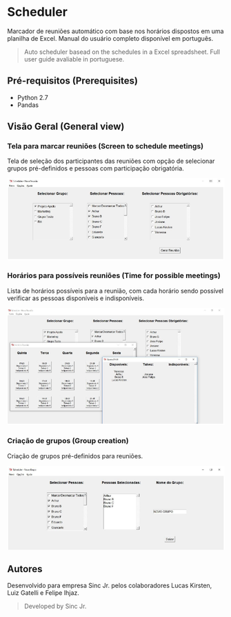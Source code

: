 # Scheduler

Marcador de reuniões automático com base nos horários dispostos em uma planilha de Excel. Manual do usuário completo disponível em português.

>Auto scheduler basead on the schedules in a Excel spreadsheet. Full user guide avaliable in portuguese.

## Pré-requisitos (Prerequisites)

- Python 2.7
- Pandas

## Visão Geral (General view)

### Tela para marcar reuniões (Screen to schedule meetings)
Tela de seleção dos participantes das reuniões com opção de selecionar grupos pré-definidos e pessoas com participação obrigatória.

![Screenshot](imagens/tela_principal.png)

### Horários para possíveis reuniões (Time for possible meetings)
Lista de horários possíveis para a reunião, com cada horário sendo possível verificar as pessoas disponíveis e indisponíveis.

![Screenshot](imagens/datas_reuniao.png)

### Criação de grupos (Group creation)
Criação de grupos pré-definidos para reuniões.

![Screenshot](imagens/grupos.png)

## Autores

Desenvolvido para empresa Sinc Jr. pelos colaboradores Lucas Kirsten, Luiz Gatelli e Felipe Ihjaz.

>Developed by Sinc Jr.
